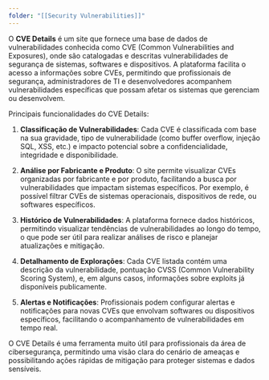 ```yaml
---
folder: "[[Security Vulnerabilities]]"
---
```

O **CVE Details** é um site que fornece uma base de dados de vulnerabilidades conhecida como CVE (Common Vulnerabilities and Exposures), onde são catalogadas e descritas vulnerabilidades de segurança de sistemas, softwares e dispositivos. A plataforma facilita o acesso a informações sobre CVEs, permitindo que profissionais de segurança, administradores de TI e desenvolvedores acompanhem vulnerabilidades específicas que possam afetar os sistemas que gerenciam ou desenvolvem.

Principais funcionalidades do CVE Details:

1. **Classificação de Vulnerabilidades**: Cada CVE é classificada com base na sua gravidade, tipo de vulnerabilidade (como buffer overflow, injeção SQL, XSS, etc.) e impacto potencial sobre a confidencialidade, integridade e disponibilidade.

2. **Análise por Fabricante e Produto**: O site permite visualizar CVEs organizadas por fabricante e por produto, facilitando a busca por vulnerabilidades que impactam sistemas específicos. Por exemplo, é possível filtrar CVEs de sistemas operacionais, dispositivos de rede, ou softwares específicos.

3. **Histórico de Vulnerabilidades**: A plataforma fornece dados históricos, permitindo visualizar tendências de vulnerabilidades ao longo do tempo, o que pode ser útil para realizar análises de risco e planejar atualizações e mitigação.

4. **Detalhamento de Explorações**: Cada CVE listada contém uma descrição da vulnerabilidade, pontuação CVSS (Common Vulnerability Scoring System), e, em alguns casos, informações sobre exploits já disponíveis publicamente.

5. **Alertas e Notificações**: Profissionais podem configurar alertas e notificações para novas CVEs que envolvam softwares ou dispositivos específicos, facilitando o acompanhamento de vulnerabilidades em tempo real.

O CVE Details é uma ferramenta muito útil para profissionais da área de cibersegurança, permitindo uma visão clara do cenário de ameaças e possibilitando ações rápidas de mitigação para proteger sistemas e dados sensíveis.